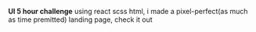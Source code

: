 **UI 5 hour challenge**
using react scss html, i made a pixel-perfect(as much as time premitted) landing page, check it out
